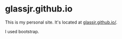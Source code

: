# glassjr.github.io
This is my personal site. It's located at [glassjr.github.io/](https://glassjr.github.io/).

I used bootstrap.
